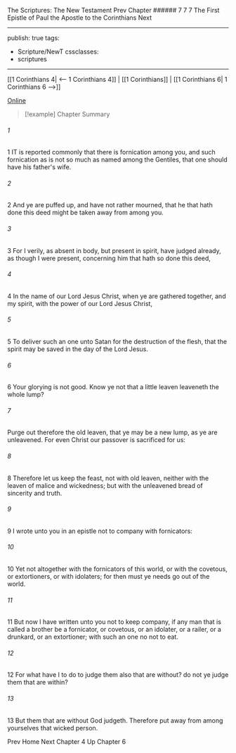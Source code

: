 The Scriptures: The New Testament
Prev
Chapter ###### 7
7 7 The First Epistle of Paul the Apostle to the Corinthians
Next

---
publish: true
tags:
  - Scripture/NewT
cssclasses:
  - scriptures
---
[[1 Corinthians 4| <-- 1 Corinthians 4]] | [[1 Corinthians]] | [[1 Corinthians 6| 1 Corinthians 6 -->]]

[Online](https://churchofjesuschrist.org/study/scriptures/nt/1-cor/5?lang=eng)

>[!example] Chapter Summary
>
###### 1
1 IT is reported commonly that there is fornication among you, and such fornication as is not so much as named among the Gentiles, that one should have his father's wife.
###### 2
2 And ye are puffed up, and have not rather mourned, that he that hath done this deed might be taken away from among you.
###### 3
3 For I verily, as absent in body, but present in spirit, have judged already, as though I were present, concerning him that hath so done this deed,
###### 4
4 In the name of our Lord Jesus Christ, when ye are gathered together, and my spirit, with the power of our Lord Jesus Christ,
###### 5
5 To deliver such an one unto Satan for the destruction of the flesh, that the spirit may be saved in the day of the Lord Jesus.
###### 6
6 Your glorying is not good. Know ye not that a little leaven leaveneth the whole lump?
###### 7
Purge out therefore the old leaven, that ye may be a new lump, as ye are unleavened. For even Christ our passover is sacrificed for us:
###### 8
8 Therefore let us keep the feast, not with old leaven, neither with the leaven of malice and wickedness; but with the unleavened bread of sincerity and truth.
###### 9
9 I wrote unto you in an epistle not to company with fornicators:
###### 10
10 Yet not altogether with the fornicators of this world, or with the covetous, or extortioners, or with idolaters; for then must ye needs go out of the world.
###### 11
11 But now I have written unto you not to keep company, if any man that is called a brother be a fornicator, or covetous, or an idolater, or a railer, or a drunkard, or an extortioner; with such an one no not to eat.
###### 12
12 For what have I to do to judge them also that are without? do not ye judge them that are within?
###### 13
13 But them that are without God judgeth. Therefore put away from among yourselves that wicked person.

Prev
Home
Next
Chapter 4
Up
Chapter 6



